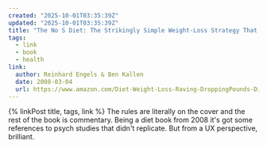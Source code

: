 ```yaml
---
created: "2025-10-01T03:35:39Z"
updated: "2025-10-01T03:35:39Z"
title: "The No S Diet: The Strikingly Simple Weight-Loss Strategy That Has Dieters Raving--and DroppingPounds"
tags:
  - link
  - book
  - health
link:
  author: Reinhard Engels & Ben Kallen
  date: 2008-03-04
  url: https://www.amazon.com/Diet-Weight-Loss-Raving-DroppingPounds-DietersRaving-ebook/dp/B0013TRRWG
---
```


{% linkPost title, tags, link %} The rules are literally on the cover and the rest of the book is commentary. Being a diet book from 2008 it's got some references to psych studies that didn't replicate. But from a UX perspective, brilliant.
